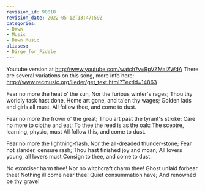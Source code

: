 ```yaml
---
revision_id: 90018
revision_date: 2022-05-12T13:47:59Z
categories:
- Dawn
- Music
- Dawn Music
aliases:
- Dirge_for_Fidele
---
```






Youtube version at http://www.youtube.com/watch?v=RpVZMalZWdA
There are several variations on this song, more info here: http://www.recmusic.org/lieder/get_text.html?TextId=14863

Fear no more the heat o' the sun,
Nor the furious winter's rages;
Thou thy worldly task hast done,
Home art gone, and ta'en thy wages;
Golden lads and girls all must,
All follow thee, and come to dust.

Fear no more the frown o' the great;
Thou art past the tyrant's stroke:
Care no more to clothe and eat;
To thee the reed is as the oak:
The sceptre, learning, physic, must
All follow this, and come to dust.

Fear no more the lightning-flash,
Nor the all-dreaded thunder-stone;
Fear not slander, censure rash;
Thou hast finished joy and moan;
All lovers young, all lovers must
Consign to thee, and come to dust.

No exorciser harm thee!
Nor no witchcraft charm thee!
Ghost unlaid forbear thee!
Nothing ill come near thee!
Quiet consummation have;
And renownéd be thy grave!

